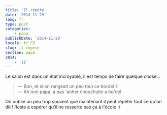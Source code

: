 ```yaml
---
title: 'Il répète'
date: '2014-11-29'
lang: fr
type: post
categories:
    - papa
publishDate: '2014-11-29'
locale: fr_FR
slug: il-repete
section: papa
2014:
    - '11'
---
```


Le salon est dans un état incroyable, il est temps de faire quelque chose...

> — Bon, et si on rangeait un peu tout ce bordel ?  
> — Ah non papa, a pas 'anher chouchuite a bo'del

On oublie un peu trop souvent que maintenant il peut répéter tout ce qu'on dit ! Reste à espérer qu'il ne ressorte pas ça à l'école :/
